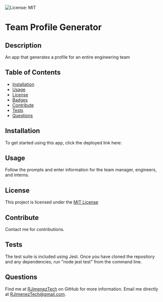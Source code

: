 ![License: MIT](https://img.shields.io/badge/License-MIT-yellow.svg)
  # Team Profile Generator 

  ## Description
  
  An app that generates a profile for an entire engineering team
  
  ## Table of Contents
     
  - [Installation](#installation)
  - [Usage](#usage)
  - [License](#license)
  - [Badges](#badges)
  - [Contribute](#contribute)
  - [Tests](#tests)
  - [Questions](#questions)
  
  ## Installation
  
  To get started using this app, click the deployed link here:
  
  ## Usage
  
  Follow the prompts and enter information for the team manager, engineers, and interns.
  
  ## License 

  This project is licensed under the [MIT License](https://opensource.org/licenses/MIT)
  
  
  ## Contribute
  
  Contact me for contributions.
  
  ## Tests
  
  The test suite is included using Jest. Once you have cloned the repository and any dependencies, run "node jest test" from the command line.

  ## Questions
  
  Find me at [RJimenezTech](https://github.com/RJimenezTech) on GitHub for more information.
  Email me directly at RJimenezTech@gmail.com.
